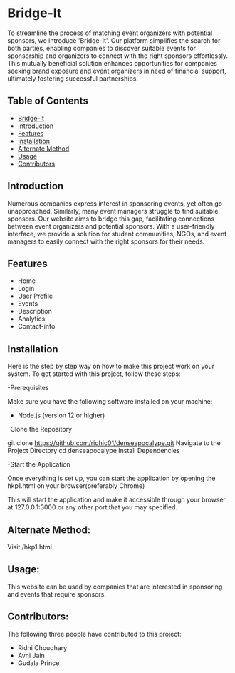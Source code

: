# Bridge-It
To streamline the process of matching event organizers with potential sponsors, we introduce 'Bridge-It'. Our platform simplifies the search for both parties, enabling companies to discover suitable events for sponsorship and organizers to connect with the right sponsors effortlessly.
This mutually beneficial solution enhances opportunities for companies seeking brand exposure and event organizers in need of financial support, ultimately fostering successful partnerships.


## Table of Contents

- [Bridge-It](#project-title)
- [Introduction](#introduction)
- [Features](#features)
- [Installation](#installation)
- [Alternate Method](#AlternateMethod)
- [Usage](#usage)
- [Contributors](#contributing)

## Introduction

Numerous companies express interest in sponsoring events, yet often go unapproached. Similarly, many event managers struggle to find suitable sponsors. Our website aims to bridge this gap, facilitating connections between event organizers and potential sponsors. With a
user-friendly interface, we provide a solution for student communities, NGOs, and event managers to easily connect
with the right sponsors for their needs.


## Features

- Home
- Login
- User Profile
- Events
- Description
- Analytics
- Contact-info 

## Installation

Here is the step by step way on how to make this project work on your system.
To get started with this project, follow these steps:

-Prerequisites

Make sure you have the following software installed on your machine:

- Node.js (version 12 or higher)

-Clone the Repository

git clone https://github.com/ridhic01/denseapocalype.git
Navigate to the Project Directory
cd denseapocalype
Install Dependencies

-Start the Application

Once everything is set up, you can start the application by opening the hkp1.html on your browser(preferably Chrome)

This will start the application and make it accessible through your browser at 127.0.0.1:3000 or any other port that you may specified.

## Alternate Method:

Visit /hkp1.html

## Usage:

This website can be used by companies that are interested in sponsoring and events that require sponsors.

## Contributors:

The following three people have contributed to this project:

- Ridhi Choudhary
- Avni Jain
- Gudala Prince
